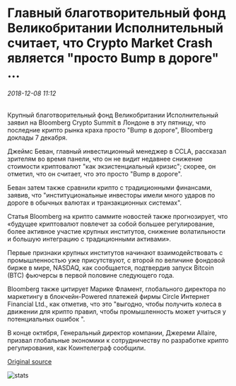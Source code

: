 # Главный благотворительный фонд Великобритании Исполнительный считает, что Crypto Market Crash является "просто Bump в дороге" ...

###### 2018-12-08 11:12

Крупный благотворительный фонд Великобритании Исполнительный заявил на Bloomberg Crypto Summit в Лондоне в эту пятницу, что последние крипто рынка краха просто "Bump в дороге", Bloomberg доклады 7 декабря.

Джеймс Беван, главный инвестиционный менеджер в CCLA, рассказал зрителям во время панели, что он не видит недавнее снижение стоимости криптовалют "как экзистенциальный кризис"; скорее, он отметил, что он считает, что это просто "Bump в дороге".

Беван затем также сравнили крипто с традиционными финансами, заявив, что "институциональные инвесторы имели много ударов по дороге в обычных валютах и транзакционных системах".

Статья Bloomberg на крипто саммите новостей также прогнозирует, что «будущее криптовалют повлечет за собой большее регулирование, более активное участие крупных институтов, снижение волатильности и большую интеграцию с традиционными активами».

Первые признаки крупных институтов начинают взаимодействовать с промышленностью уже присутствуют, с второй по величине фондовой бирже в мире, NASDAQ, как сообщается, подтвердив запуск Bitcoin (BTC) фьючерсы в первой половине следующего года.

Bloomberg также цитирует Марике Фламент, глобального директора по маркетингу в блокчейн-Powered платежей фирмы Circle Интернет Financial Ltd., как отметив, что это "выгодно, чтобы получить колеса в движении для крипто правил, чтобы промышленность может учиться у потенциальных ошибок ".

В конце октября, Генеральный директор компании, Джереми Allaire, призвал глобальные экономики к сотрудничеству по разработке крипто регулирования, как Коинтелеграф сообщили.

[Original source](https://cointelegraph.com/news/major-uk-charity-fund-executive-believes-crypto-market-crash-is-just-a-bump-in-the-road)

![stats](https://c.statcounter.com/11760860/0/a89fa40b/1/ "stats")